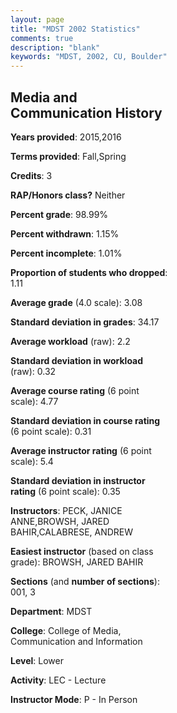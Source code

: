 ```yaml
---
layout: page
title: "MDST 2002 Statistics"
comments: true
description: "blank"
keywords: "MDST, 2002, CU, Boulder"
--- 
```

<head>
<script src="https://ajax.googleapis.com/ajax/libs/jquery/2.1.3/jquery.min.js"></script>
<script src="https://dl.dropboxusercontent.com/s/pc42nxpaw1ea4o9/highcharts.js?dl=0"></script>
<!-- <script src="../assets/js/highcharts.js"></script> -->
<style type="text/css">@font-face {
	font-family: "Bebas Neue";
	src: url(https://www.filehosting.org/file/details/544349/BebasNeue%20Regular.otf) format("opentype");
	}
	h1.Bebas { 
		font-family: "Bebas Neue", Verdana, Tahoma;
	}
</style>
</head>
<body>
	<div id="container" style="float: right; width: 45%; height: 88%; margin-left: 2.5%; margin-right: 2.5%;"></div>
	<script language="JavaScript">
		$(document).ready(function() {
		var chart = {type: 'column'};
		var title = {text: 'Grade Distribution'};
		var xAxis = {categories: ['A','B','C','D','F'],crosshair: true};
		var yAxis = {min: 0,title: {text: 'Percentage'}};
		var tooltip = {headerFormat: '<center><b><span style="font-size:20px">{point.key}</span></b></center>',
		               pointFormat: '<td style="padding:0"><b>{point.y:.1f}%</b></td>',
		               footerFormat: '</table>',shared: true,useHTML: true};
		var plotOptions = {column: {pointPadding: 0.0,borderWidth: 0}};  
		var credits = {enabled: false};var series= [{name: 'Percent',data: [32.95,50.0,12.5,1.14,3.41,]}];
		var json = {};
		json.chart = chart;
		json.title = title;
		json.tooltip = tooltip;
		json.xAxis = xAxis;
		json.yAxis = yAxis;  
		json.series = series;
		json.plotOptions = plotOptions;  
		json.credits = credits;
		$('#container').highcharts(json);
	});
	</script>
</body>
			   
## Media and Communication History

**Years provided**: 2015,2016

**Terms provided**: Fall,Spring

**Credits**: 3

**RAP/Honors class?** Neither

**Percent grade**: 98.99%

**Percent withdrawn**: 1.15%

**Percent incomplete**: 1.01%

**Proportion of students who dropped**: 1.11

**Average grade** (4.0 scale): 3.08

**Standard deviation in grades**: 34.17

**Average workload** (raw): 2.2

**Standard deviation in workload** (raw): 0.32

**Average course rating** (6 point scale): 4.77

**Standard deviation in course rating** (6 point scale): 0.31

**Average instructor rating** (6 point scale): 5.4

**Standard deviation in instructor rating** (6 point scale): 0.35

**Instructors**: PECK, JANICE ANNE,BROWSH, JARED BAHIR,CALABRESE, ANDREW

**Easiest instructor** (based on class grade): BROWSH, JARED BAHIR

**Sections** (and **number of sections**): 001, 3

**Department**: MDST

**College**: College of Media, Communication and Information

**Level**: Lower

**Activity**: LEC - Lecture

**Instructor Mode**: P  - In Person